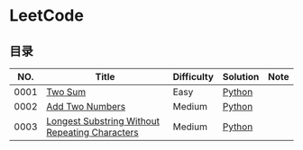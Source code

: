 # LeetCode

## 目录

|NO.|Title|Difficulty|Solution|Note|
|---|-----|----------|--------|----|
|0001|[Two Sum](./0001.Two-Sum/README.md)|Easy|[Python](./0001.Two-Sum/0001.Two-Sum.py)||
|0002|[Add Two Numbers](./0002.Add-Two-Numbers/README.md)|Medium|[Python](./0002.Add-Two-Numbers/0002.Add-Two-Numbers.py)||
|0003|[Longest Substring Without Repeating Characters](./0003.Longest-Substring-Without-Repeating-Characters/README.md)|Medium|[Python](./0003.Longest-Substring-Without-Repeating-Characters/0003.Longest-Substring-Without-Repeating-Characters.py)||
